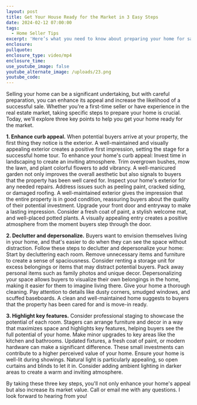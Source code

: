 ```yaml
---
layout: post
title: Get Your House Ready for the Market in 3 Easy Steps
date: 2024-02-12 07:00:00
tags:
  - Home Seller Tips
excerpt: 'Here’s what you need to know about preparing your home for sale. '
enclosure:
pullquote:
enclosure_type: video/mp4
enclosure_time:
use_youtube_image: false
youtube_alternate_image: /uploads/23.png
youtube_code:
---
```

Selling your home can be a significant undertaking, but with careful preparation, you can enhance its appeal and increase the likelihood of a successful sale. Whether you're a first-time seller or have experience in the real estate market, taking specific steps to prepare your home is crucial. Today, we'll explore three key points to help you get your home ready for the market.

**1\. Enhance curb appeal.** When potential buyers arrive at your property, the first thing they notice is the exterior. A well-maintained and visually appealing exterior creates a positive first impression, setting the stage for a successful home tour. To enhance your home's curb appeal: Invest time in landscaping to create an inviting atmosphere. Trim overgrown bushes, mow the lawn, and plant colorful flowers to add vibrancy. A well-manicured garden not only improves the overall aesthetic but also signals to buyers that the property has been well cared for. Inspect your home's exterior for any needed repairs. Address issues such as peeling paint, cracked siding, or damaged roofing. A well-maintained exterior gives the impression that the entire property is in good condition, reassuring buyers about the quality of their potential investment. Upgrade your front door and entryway to make a lasting impression. Consider a fresh coat of paint, a stylish welcome mat, and well-placed potted plants. A visually appealing entry creates a positive atmosphere from the moment buyers step through the door.

**2\. Declutter and depersonalize.** Buyers want to envision themselves living in your home, and that's easier to do when they can see the space without distraction. Follow these steps to declutter and depersonalize your home: Start by decluttering each room. Remove unnecessary items and furniture to create a sense of spaciousness. Consider renting a storage unit for excess belongings or items that may distract potential buyers. Pack away personal items such as family photos and unique decor. Depersonalizing your space allows buyers to visualize their own belongings in the home, making it easier for them to imagine living there. Give your home a thorough cleaning. Pay attention to details like dusty corners, smudged windows, and scuffed baseboards. A clean and well-maintained home suggests to buyers that the property has been cared for and is move-in ready.

**3\. Highlight key features.** Consider professional staging to showcase the potential of each room. Stagers can arrange furniture and decor in a way that maximizes space and highlights key features, helping buyers see the full potential of your home. Make minor upgrades to key areas like the kitchen and bathrooms. Updated fixtures, a fresh coat of paint, or modern hardware can make a significant difference. These small investments can contribute to a higher perceived value of your home. Ensure your home is well-lit during showings. Natural light is particularly appealing, so open curtains and blinds to let it in. Consider adding ambient lighting in darker areas to create a warm and inviting atmosphere.

By taking these three key steps, you'll not only enhance your home's appeal but also increase its market value. Call or email me with any questions. I look forward to hearing from you!